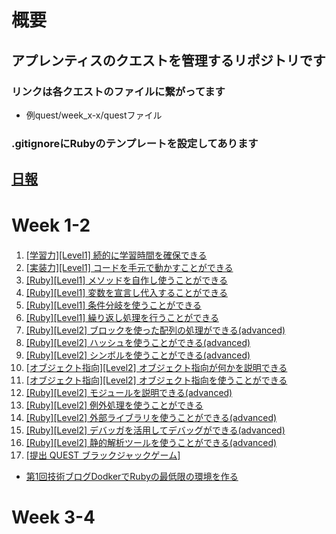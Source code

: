 # 概要 
## アプレンティスのクエストを管理するリポジトリです
### リンクは各クエストのファイルに繋がってます
- 例quest/week_x-x/questファイル
### .gitignoreにRubyのテンプレートを設定してあります
## [日報](daily-report)

# Week 1-2　
1. [[学習力][Level1] 続的に学習時間を確保できる](quest/week_1-2/quest1.md)<br>
2. [[実装力][Level1] コードを手元で動かすことができる](quest/week_1-2/quest2.rb)<br>
3. [[Ruby][Level1] メソッドを自作し使うことができる](quest/week_1-2/quest3.rb)<br>
4. [[Ruby][Level1] 変数を宣言し代入することができる](quest/week_1-2/quest4.rb)<br>
5. [[Ruby][Level1] 条件分岐を使うことができる](quest/week_1-2/quest5.rb)<br>
6. [[Ruby][Level1] 繰り返し処理を行うことができる](quest/week_1-2/quest6.rb)<br>
7. [[Ruby][Level2] ブロックを使った配列の処理ができる(advanced)](quest/week_1-2/quest7.rb)<br>
8. [[Ruby][Level2] ハッシュを使うことができる(advanced)](quest/week_1-2/quest8.rb)<br>
9. [[Ruby][Level2] シンボルを使うことができる(advanced)](quest/week_1-2/quest9.rb)<br>
10. [[オブジェクト指向][Level2] オブジェクト指向が何かを説明できる](quest/week_1-2/quest10.md)<br>
11. [[オブジェクト指向][Level2] オブジェクト指向を使うことができる](quest/week_1-2/quest11.rb)<br>
12. [[Ruby][Level2] モジュールを説明できる(advanced)](quest/week_1-2/quest12.md)<br>
13. [[Ruby][Level2] 例外処理を使うことができる](quest/week_1-2/quest13.rb)<br>
14. [[Ruby][Level2] 外部ライブラリを使うことができる(advanced)](quest/week_1-2/quest14.rb)<br>
15. [[Ruby][Level2] デバッガを活用してデバッグができる(advanced)](quest/week_1-2/quest15.rb)<br>
16. [[Ruby][Level2] 静的解析ツールを使うことができる(advanced)](quest/week_1-2/quest16.md)<br>
17. [[提出 QUEST ブラックジャックゲーム]](quest/week_1-2/submission-quest)<br>
- [第1回技術ブログDodkerでRubyの最低限の環境を作る](https://qiita.com/yami-yami/items/68f4412c06f775e1571b)

# Week 3-4




